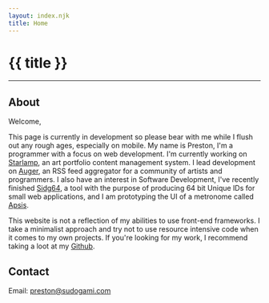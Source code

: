 ```yaml
---
layout: index.njk
title: Home
---
```


# {{ title }}

<hr/>

## About
Welcome,

This page is currently in development so please bear with me while I flush out any rough ages, especially on mobile. My name is Preston, I'm a programmer with a focus on web development. I'm currently working on [Starlamp](https://github.com/LiminalCrab/starlamp), an art portfolio content management system. I lead development on [Auger](https://auger.sudogami.com/page/0.html), an RSS feed aggregator for a community of artists and programmers. I also have an interest in Software Development, I've recently finished [Sidg64](https://github.com/LiminalCrab/sidg64), a tool with the purpose of producing 64 bit Unique IDs for small web applications, and I am prototyping the UI of a metronome called [Apsis](https://github.com/LiminalCrab/Apsis). 

This website is not a reflection of  my abilities to use front-end frameworks. I take a minimalist approach and try not to use resource intensive code when it comes to my own projects. If you're looking for my work, I recommend taking a loot at my [Github](https://github.com/LiminalCrab).

## Contact

Email: preston@sudogami.com


